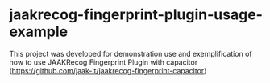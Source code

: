 # jaakrecog-fingerprint-plugin-usage-example
This project was developed for demonstration use and exemplification of how to use JAAKRecog Fingerprint Plugin with capacitor (https://github.com/jaak-it/jaakrecog-fingerprint-capacitor)
